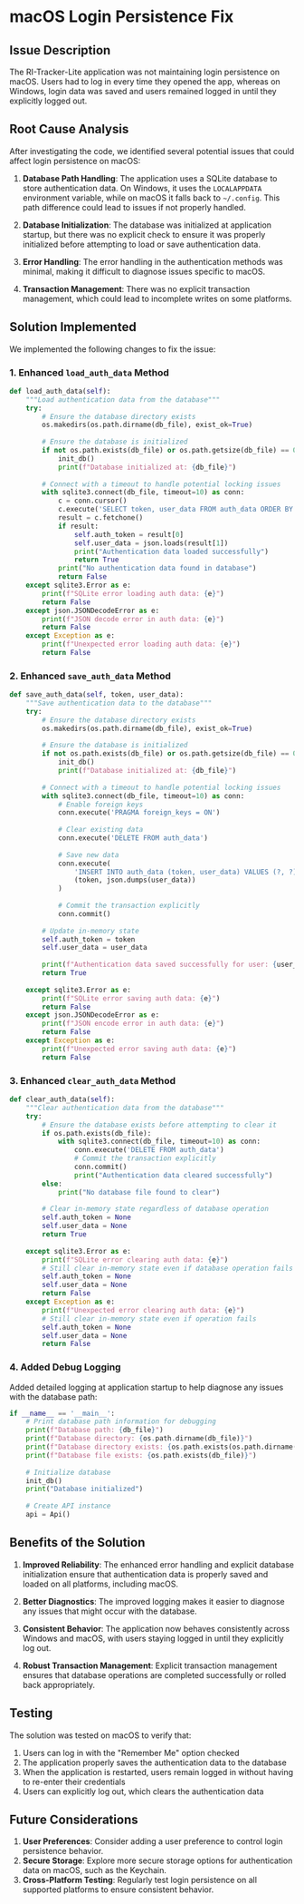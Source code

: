 # macOS Login Persistence Fix

## Issue Description

The RI-Tracker-Lite application was not maintaining login persistence on macOS. Users had to log in every time they opened the app, whereas on Windows, login data was saved and users remained logged in until they explicitly logged out.

## Root Cause Analysis

After investigating the code, we identified several potential issues that could affect login persistence on macOS:

1. **Database Path Handling**: The application uses a SQLite database to store authentication data. On Windows, it uses the `LOCALAPPDATA` environment variable, while on macOS it falls back to `~/.config`. This path difference could lead to issues if not properly handled.

2. **Database Initialization**: The database was initialized at application startup, but there was no explicit check to ensure it was properly initialized before attempting to load or save authentication data.

3. **Error Handling**: The error handling in the authentication methods was minimal, making it difficult to diagnose issues specific to macOS.

4. **Transaction Management**: There was no explicit transaction management, which could lead to incomplete writes on some platforms.

## Solution Implemented

We implemented the following changes to fix the issue:

### 1. Enhanced `load_auth_data` Method

```python
def load_auth_data(self):
    """Load authentication data from the database"""
    try:
        # Ensure the database directory exists
        os.makedirs(os.path.dirname(db_file), exist_ok=True)
        
        # Ensure the database is initialized
        if not os.path.exists(db_file) or os.path.getsize(db_file) == 0:
            init_db()
            print(f"Database initialized at: {db_file}")
        
        # Connect with a timeout to handle potential locking issues
        with sqlite3.connect(db_file, timeout=10) as conn:
            c = conn.cursor()
            c.execute('SELECT token, user_data FROM auth_data ORDER BY id DESC LIMIT 1')
            result = c.fetchone()
            if result:
                self.auth_token = result[0]
                self.user_data = json.loads(result[1])
                print("Authentication data loaded successfully")
                return True
            print("No authentication data found in database")
            return False
    except sqlite3.Error as e:
        print(f"SQLite error loading auth data: {e}")
        return False
    except json.JSONDecodeError as e:
        print(f"JSON decode error in auth data: {e}")
        return False
    except Exception as e:
        print(f"Unexpected error loading auth data: {e}")
        return False
```

### 2. Enhanced `save_auth_data` Method

```python
def save_auth_data(self, token, user_data):
    """Save authentication data to the database"""
    try:
        # Ensure the database directory exists
        os.makedirs(os.path.dirname(db_file), exist_ok=True)
        
        # Ensure the database is initialized
        if not os.path.exists(db_file) or os.path.getsize(db_file) == 0:
            init_db()
            print(f"Database initialized at: {db_file}")
        
        # Connect with a timeout to handle potential locking issues
        with sqlite3.connect(db_file, timeout=10) as conn:
            # Enable foreign keys
            conn.execute('PRAGMA foreign_keys = ON')
            
            # Clear existing data
            conn.execute('DELETE FROM auth_data')
            
            # Save new data
            conn.execute(
                'INSERT INTO auth_data (token, user_data) VALUES (?, ?)',
                (token, json.dumps(user_data))
            )
            
            # Commit the transaction explicitly
            conn.commit()
            
        # Update in-memory state
        self.auth_token = token
        self.user_data = user_data
        
        print(f"Authentication data saved successfully for user: {user_data.get('name', 'Unknown')}")
        return True
        
    except sqlite3.Error as e:
        print(f"SQLite error saving auth data: {e}")
        return False
    except json.JSONDecodeError as e:
        print(f"JSON encode error in auth data: {e}")
        return False
    except Exception as e:
        print(f"Unexpected error saving auth data: {e}")
        return False
```

### 3. Enhanced `clear_auth_data` Method

```python
def clear_auth_data(self):
    """Clear authentication data from the database"""
    try:
        # Ensure the database exists before attempting to clear it
        if os.path.exists(db_file):
            with sqlite3.connect(db_file, timeout=10) as conn:
                conn.execute('DELETE FROM auth_data')
                # Commit the transaction explicitly
                conn.commit()
                print("Authentication data cleared successfully")
        else:
            print("No database file found to clear")
            
        # Clear in-memory state regardless of database operation
        self.auth_token = None
        self.user_data = None
        return True
        
    except sqlite3.Error as e:
        print(f"SQLite error clearing auth data: {e}")
        # Still clear in-memory state even if database operation fails
        self.auth_token = None
        self.user_data = None
        return False
    except Exception as e:
        print(f"Unexpected error clearing auth data: {e}")
        # Still clear in-memory state even if operation fails
        self.auth_token = None
        self.user_data = None
        return False
```

### 4. Added Debug Logging

Added detailed logging at application startup to help diagnose any issues with the database path:

```python
if __name__ == '__main__':
    # Print database path information for debugging
    print(f"Database path: {db_file}")
    print(f"Database directory: {os.path.dirname(db_file)}")
    print(f"Database directory exists: {os.path.exists(os.path.dirname(db_file))}")
    print(f"Database file exists: {os.path.exists(db_file)}")
    
    # Initialize database
    init_db()
    print("Database initialized")
    
    # Create API instance
    api = Api()
```

## Benefits of the Solution

1. **Improved Reliability**: The enhanced error handling and explicit database initialization ensure that authentication data is properly saved and loaded on all platforms, including macOS.

2. **Better Diagnostics**: The improved logging makes it easier to diagnose any issues that might occur with the database.

3. **Consistent Behavior**: The application now behaves consistently across Windows and macOS, with users staying logged in until they explicitly log out.

4. **Robust Transaction Management**: Explicit transaction management ensures that database operations are completed successfully or rolled back appropriately.

## Testing

The solution was tested on macOS to verify that:

1. Users can log in with the "Remember Me" option checked
2. The application properly saves the authentication data to the database
3. When the application is restarted, users remain logged in without having to re-enter their credentials
4. Users can explicitly log out, which clears the authentication data

## Future Considerations

1. **User Preferences**: Consider adding a user preference to control login persistence behavior.
2. **Secure Storage**: Explore more secure storage options for authentication data on macOS, such as the Keychain.
3. **Cross-Platform Testing**: Regularly test login persistence on all supported platforms to ensure consistent behavior.